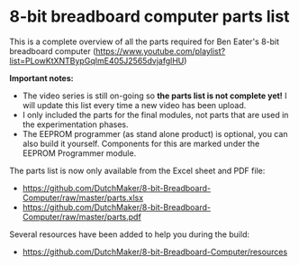 # 8-bit breadboard computer parts list
This is a complete overview of all the parts required for Ben Eater's 8-bit breadboard computer (https://www.youtube.com/playlist?list=PLowKtXNTBypGqImE405J2565dvjafglHU)

**Important notes:** 
- The video series is still on-going so **the parts list is not complete yet!** I will update this list every time a new video has been upload.
- I only included the parts for the final modules, not parts that are used in the experimentation phases.
- The EEPROM programmer (as stand alone product) is optional, you can also build it yourself. Components for this are marked under the EEPROM Programmer module.

The parts list is now only available from the Excel sheet and PDF file:
- https://github.com/DutchMaker/8-bit-Breadboard-Computer/raw/master/parts.xlsx 
- https://github.com/DutchMaker/8-bit-Breadboard-Computer/raw/master/parts.pdf 

Several resources have been added to help you during the build:
- https://github.com/DutchMaker/8-bit-Breadboard-Computer/resources